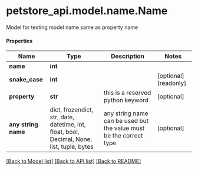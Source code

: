# petstore_api.model.name.Name

Model for testing model name same as property name

#### Properties
Name | Type | Description | Notes
------------ | ------------- | ------------- | -------------
**name** | **int** |  | 
**snake_case** | **int** |  | [optional] [readonly] 
**property** | **str** | this is a reserved python keyword | [optional] 
**any string name** | dict, frozendict, str, date, datetime, int, float, bool, Decimal, None, list, tuple, bytes | any string name can be used but the value must be the correct type | [optional]

[[Back to Model list]](../../README.md#documentation-for-models) [[Back to API list]](../../README.md#documentation-for-api-endpoints) [[Back to README]](../../README.md)

